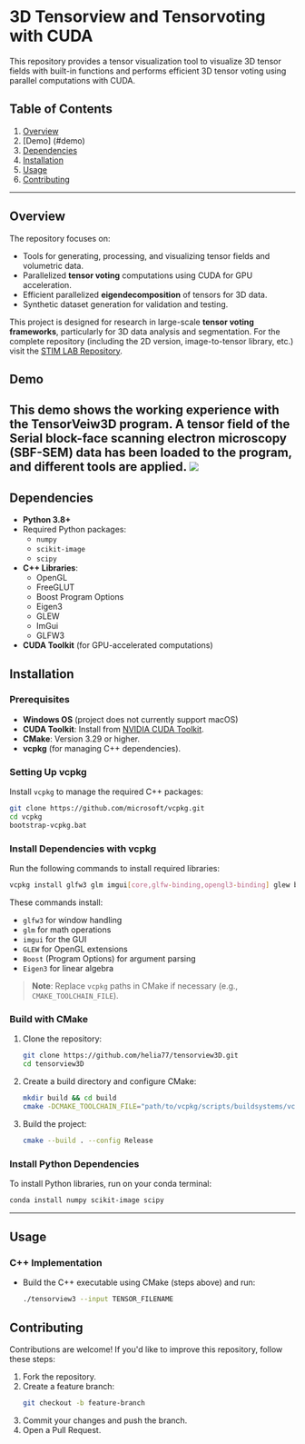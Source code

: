 # 3D Tensorview and Tensorvoting with CUDA

This repository provides a tensor visualization tool to visualize 3D tensor fields with built-in functions and performs efficient 3D tensor voting using parallel computations with CUDA.

## Table of Contents
1. [Overview](#overview)
2. [Demo] (#demo)
3. [Dependencies](#dependencies)
4. [Installation](#installation)
5. [Usage](#usage)
6. [Contributing](#contributing)

---

## Overview
The repository focuses on:
- Tools for generating, processing, and visualizing tensor fields and volumetric data.
- Parallelized **tensor voting** computations using CUDA for GPU acceleration.
- Efficient parallelized **eigendecomposition** of tensors for 3D data.
- Synthetic dataset generation for validation and testing.

This project is designed for research in large-scale **tensor voting frameworks**, particularly for 3D data analysis and segmentation. 
For the complete repository (including the 2D version, image-to-tensor library, etc.) visit the [STIM LAB Repository](https://github.com/STIM-Lab/tensor).

## Demo
This demo shows the working experience with the TensorVeiw3D program. A tensor field of the Serial block-face scanning electron microscopy (SBF-SEM) data
has been loaded to the program, and different tools are applied.
![](https://github.com/helia77/tensorview3D/demo.gif)
---

## Dependencies
- **Python 3.8+**
- Required Python packages:
   - `numpy`
   - `scikit-image`
   - `scipy`
- **C++ Libraries**:
   - OpenGL
   - FreeGLUT
   - Boost Program Options
   - Eigen3
   - GLEW
   - ImGui
   - GLFW3
- **CUDA Toolkit** (for GPU-accelerated computations)

## Installation
### Prerequisites
- **Windows OS** (project does not currently support macOS)
- **CUDA Toolkit**: Install from [NVIDIA CUDA Toolkit](https://developer.nvidia.com/cuda-toolkit).
- **CMake**: Version 3.29 or higher.
- **vcpkg** (for managing C++ dependencies).

### Setting Up vcpkg
Install `vcpkg` to manage the required C++ packages:
```bash
git clone https://github.com/microsoft/vcpkg.git
cd vcpkg
bootstrap-vcpkg.bat
```

### Install Dependencies with vcpkg
Run the following commands to install required libraries:
```bash
vcpkg install glfw3 glm imgui[core,glfw-binding,opengl3-binding] glew boost-program-options eigen3
```
These commands install:
- `glfw3` for window handling
- `glm` for math operations
- `imgui` for the GUI
- `GLEW` for OpenGL extensions
- `Boost` (Program Options) for argument parsing
- `Eigen3` for linear algebra

> **Note**: Replace `vcpkg` paths in CMake if necessary (e.g., `CMAKE_TOOLCHAIN_FILE`).

### Build with CMake
1. Clone the repository:
   ```bash
   git clone https://github.com/helia77/tensorview3D.git
   cd tensorview3D
   ```
2. Create a build directory and configure CMake:
   ```bash
   mkdir build && cd build
   cmake -DCMAKE_TOOLCHAIN_FILE="path/to/vcpkg/scripts/buildsystems/vcpkg.cmake" ..
   ```
3. Build the project:
   ```bash
   cmake --build . --config Release
   ```

### Install Python Dependencies
To install Python libraries, run on your conda terminal:
```bash
conda install numpy scikit-image scipy
```

---

## Usage
### C++ Implementation
- Build the C++ executable using CMake (steps above) and run:
   ```bash
   ./tensorview3 --input TENSOR_FILENAME
   ```


## Contributing
Contributions are welcome! If you'd like to improve this repository, follow these steps:
1. Fork the repository.
2. Create a feature branch:
   ```bash
   git checkout -b feature-branch
   ```
3. Commit your changes and push the branch.
4. Open a Pull Request.
